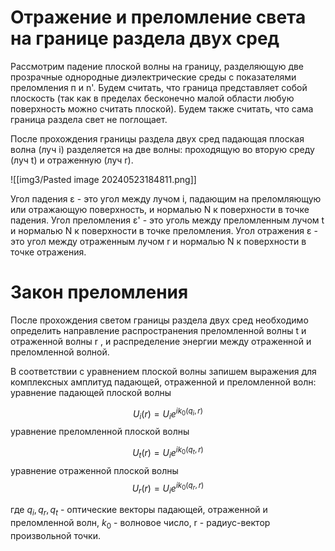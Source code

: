 # Отражение и преломление света на границе раздела двух сред

Рассмотрим падение плоской волны на границу, разделяющую две прозрачные однородные диэлектрические среды с показателями преломления п и n'. Будем считать, что граница представляет собой плоскость (так как в пределах бесконечно малой области любую поверхность можно считать плоской). Будем также считать, что сама граница раздела свет не поглощает.

После прохождения границы раздела двух сред падающая плоская волна
(луч i) разделяется на две волны: проходящую во вторую среду (луч t) и
отраженную (луч r).

![[img3/Pasted image 20240523184811.png]]

Угол падения ε - это угол между лучом i, падающим на преломляющую или отражающую поверхность, и нормалью N к поверхности в точке падения.
Угол преломления ε' - это уголь между преломленным лучом t и нормалью N к поверхности в точке преломления.
Угол отражения ε - это угол между отраженным лучом r и нормалью N к поверхности в точке отражения. 

# Закон преломления 

После прохождения светом границы раздела двух сред необходимо
определить направление распространения преломленной волны t и отраженной
волны r , и распределение энергии между отраженной и преломленной волной.

В соответствии с уравнением плоской волны запишем выражения
для комплексных амплитуд падающей, отраженной и преломленной волн:
уравнение падающей плоской волны

$$ U_i(r)=U_ie^{ik_0(q_i,r)} $$
уравнение преломленной плоской волны

$$ U_t(r)=U_ie^{ik_0(q_t,r)} $$
уравнение отраженной плоской волны 
$$ U_r(r)=U_ie^{ik_0(q_r,r)} $$

где  $q_i, q_r, q_t$ - оптические векторы падающей, отраженной и преломленной волн, $k_0$ - волновое число, r - радиус-вектор произвольной точки.